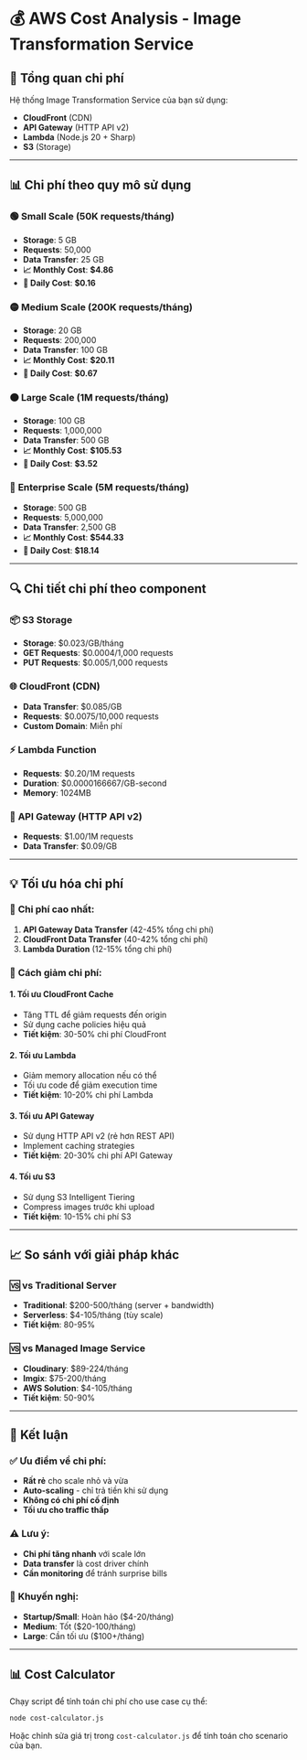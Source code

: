 # 💰 **AWS Cost Analysis - Image Transformation Service**

## 🎯 **Tổng quan chi phí**

Hệ thống Image Transformation Service của bạn sử dụng:
- **CloudFront** (CDN)
- **API Gateway** (HTTP API v2)
- **Lambda** (Node.js 20 + Sharp)
- **S3** (Storage)

---

## 📊 **Chi phí theo quy mô sử dụng**

### 🟢 **Small Scale** (50K requests/tháng)
- **Storage**: 5 GB
- **Requests**: 50,000
- **Data Transfer**: 25 GB
- **📈 Monthly Cost**: **$4.86**
- **📅 Daily Cost**: **$0.16**

### 🟡 **Medium Scale** (200K requests/tháng)
- **Storage**: 20 GB
- **Requests**: 200,000
- **Data Transfer**: 100 GB
- **📈 Monthly Cost**: **$20.11**
- **📅 Daily Cost**: **$0.67**

### 🟠 **Large Scale** (1M requests/tháng)
- **Storage**: 100 GB
- **Requests**: 1,000,000
- **Data Transfer**: 500 GB
- **📈 Monthly Cost**: **$105.53**
- **📅 Daily Cost**: **$3.52**

### 🔴 **Enterprise Scale** (5M requests/tháng)
- **Storage**: 500 GB
- **Requests**: 5,000,000
- **Data Transfer**: 2,500 GB
- **📈 Monthly Cost**: **$544.33**
- **📅 Daily Cost**: **$18.14**

---

## 🔍 **Chi tiết chi phí theo component**

### 📦 **S3 Storage**
- **Storage**: $0.023/GB/tháng
- **GET Requests**: $0.0004/1,000 requests
- **PUT Requests**: $0.005/1,000 requests

### 🌐 **CloudFront (CDN)**
- **Data Transfer**: $0.085/GB
- **Requests**: $0.0075/10,000 requests
- **Custom Domain**: Miễn phí

### ⚡ **Lambda Function**
- **Requests**: $0.20/1M requests
- **Duration**: $0.0000166667/GB-second
- **Memory**: 1024MB

### 🚪 **API Gateway (HTTP API v2)**
- **Requests**: $1.00/1M requests
- **Data Transfer**: $0.09/GB

---

## 💡 **Tối ưu hóa chi phí**

### 🎯 **Chi phí cao nhất:**
1. **API Gateway Data Transfer** (42-45% tổng chi phí)
2. **CloudFront Data Transfer** (40-42% tổng chi phí)
3. **Lambda Duration** (12-15% tổng chi phí)

### 🔧 **Cách giảm chi phí:**

#### 1. **Tối ưu CloudFront Cache**
- Tăng TTL để giảm requests đến origin
- Sử dụng cache policies hiệu quả
- **Tiết kiệm**: 30-50% chi phí CloudFront

#### 2. **Tối ưu Lambda**
- Giảm memory allocation nếu có thể
- Tối ưu code để giảm execution time
- **Tiết kiệm**: 10-20% chi phí Lambda

#### 3. **Tối ưu API Gateway**
- Sử dụng HTTP API v2 (rẻ hơn REST API)
- Implement caching strategies
- **Tiết kiệm**: 20-30% chi phí API Gateway

#### 4. **Tối ưu S3**
- Sử dụng S3 Intelligent Tiering
- Compress images trước khi upload
- **Tiết kiệm**: 10-15% chi phí S3

---

## 📈 **So sánh với giải pháp khác**

### 🆚 **vs Traditional Server**
- **Traditional**: $200-500/tháng (server + bandwidth)
- **Serverless**: $4-105/tháng (tùy scale)
- **Tiết kiệm**: 80-95%

### 🆚 **vs Managed Image Service**
- **Cloudinary**: $89-224/tháng
- **Imgix**: $75-200/tháng
- **AWS Solution**: $4-105/tháng
- **Tiết kiệm**: 50-90%

---

## 🎯 **Kết luận**

### ✅ **Ưu điểm về chi phí:**
- **Rất rẻ** cho scale nhỏ và vừa
- **Auto-scaling** - chỉ trả tiền khi sử dụng
- **Không có chi phí cố định**
- **Tối ưu cho traffic thấp**

### ⚠️ **Lưu ý:**
- **Chi phí tăng nhanh** với scale lớn
- **Data transfer** là cost driver chính
- **Cần monitoring** để tránh surprise bills

### 🚀 **Khuyến nghị:**
- **Startup/Small**: Hoàn hảo ($4-20/tháng)
- **Medium**: Tốt ($20-100/tháng)
- **Large**: Cần tối ưu ($100+/tháng)

---

## 📊 **Cost Calculator**

Chạy script để tính toán chi phí cho use case cụ thể:

```bash
node cost-calculator.js
```

Hoặc chỉnh sửa giá trị trong `cost-calculator.js` để tính toán cho scenario của bạn.
